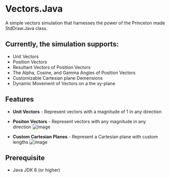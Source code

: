 # **Vectors.Java**
A simple vectors simulation that harnesses the power of the Princeton made StdDraw.Java class. 

## Currently, the simulation supports:
- Unit Vectors
- Position Vectors
- Resultant Vectors of Position Vectors
- The Alpha, Cosine, and Gamma Angles of Position Vectors
- Customizable Cartesian plane Demensions
- Dynamic Movement of Vectors on a the xy-plane

## Features 
- **Unit Vectors** - Represent vectors with a magnitude of 1 in any direction
  
- **Positon Vectors** - Represent vectors with any magnitude in any direction
  ![image](https://github.com/user-attachments/assets/6a1a7442-4210-4002-9f5a-837509db6b1a)
- **Custom Cartesian Planes** - Represent a Cartesian plane with custom lengths
  ![image](https://github.com/user-attachments/assets/66770d4c-ac65-492a-8bd8-f0464606f6b4)


## Prerequisite 
- Java JDK 8 (or higher)
